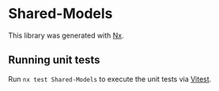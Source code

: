 # Shared-Models

This library was generated with [Nx](https://nx.dev).

## Running unit tests

Run `nx test Shared-Models` to execute the unit tests via [Vitest](https://vitest.dev/).
